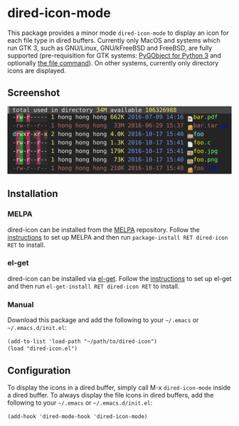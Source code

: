 # dired-icon-mode

This package provides a minor mode `dired-icon-mode` to display an icon for each file type in dired
buffers. Currently only MacOS and systems which run GTK 3, such as GNU/Linux, GNU/kFreeBSD and
FreeBSD, are fully supported (pre-requisition for GTK
systems: [PyGObject for Python 3](https://wiki.gnome.org/action/show/Projects/PyGObject) and
optionally [the file command](http://darwinsys.com/file/)). On other systems, currently only
directory icons are displayed.

## Screenshot

![](./screenshot.png)

## Installation

### MELPA

dired-icon can be installed from the [MELPA][] repository. Follow
the [instructions](http://melpa.org/#/getting-started) to set up MELPA and then run `package-install
RET dired-icon RET` to install.

### el-get

dired-icon can be installed via [el-get][]. Follow
the [instructions](https://github.com/dimitri/el-get#installation) to set up el-get and then run
`el-get-install RET dired-icon RET` to install.

### Manual

Download this package and add the following to your `~/.emacs` or `~/.emacs.d/init.el`:

    (add-to-list 'load-path "~/path/to/dired-icon")
    (load "dired-icon.el")

## Configuration

To display the icons in a dired buffer, simply call M-x `dired-icon-mode` inside a dired buffer. To
always display the file icons in dired buffers, add the following to your `~/.emacs` or
`~/.emacs.d/init.el`:

    (add-hook 'dired-mode-hook 'dired-icon-mode)

[el-get]: http://tapoueh.org/emacs/el-get.html
[MELPA]: http://melpa.org/#/dired-icon
